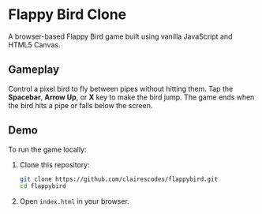 # Flappy Bird Clone

A browser-based Flappy Bird game built using vanilla JavaScript and HTML5 Canvas.

## Gameplay 

Control a pixel bird to fly between pipes without hitting them. Tap the **Spacebar**, **Arrow Up**, or **X** key to make the bird jump. The game ends when the bird hits a pipe or falls below the screen.

## Demo

To run the game locally:

1. Clone this repository:
    ```bash
    git clone https://github.com/clairescodes/flappybird.git
    cd flappybird
    ```

2. Open `index.html` in your browser.
